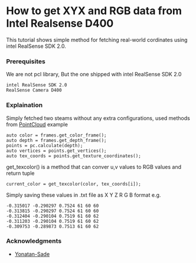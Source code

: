 # How to get XYX and RGB data from Intel Realsense D400

This tutorial shows simple method for fetching real-world cordinates using intel RealSense SDK 2.0.

### Prerequisites

We are not pcl library, But the one shipped with intel RealSense SDK 2.0

```
intel RealSense SDK 2.0
RealSense Camera D400
```

### Explaination
Simply fetched two steams without any extra configurations, used methods from [PointCloud](https://github.com/IntelRealSense/librealsense/tree/master/examples/pointcloud) example
```
auto color = frames.get_color_frame();
auto depth = frames.get_depth_frame();
points = pc.calculate(depth);
auto vertices = points.get_vertices();
auto tex_coords = points.get_texture_coordinates();
```
get_texcolor() is a method that can conver u,v values to RGB values and return tuple
```
current_color = get_texcolor(color, tex_coords[i]);
```
Simply saving these values in .txt file as X Y Z R G B format e.g.
```
-0.315017 -0.290297 0.7524 61 60 60
-0.313815 -0.290297 0.7524 61 60 60
-0.312404 -0.290104 0.7519 61 60 62
-0.311203 -0.290104 0.7519 61 60 62
-0.309753 -0.289873 0.7513 61 60 62
```

### Acknowledgments

* [Yonatan-Sade](https://github.com/Yonatan-Sade)
